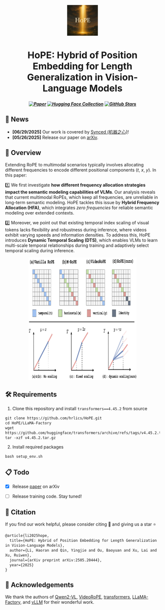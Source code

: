 <div align="center">
  <img src="assets/HoPE.png" alt="HoPE" width="100"/>
</div>

<h2 align="center" style="font-size: 30px;">HoPE: Hybrid of Position Embedding for Length Generalization in Vision-Language Models</h2>

<h5 align="center">
  
[![Paper](https://img.shields.io/badge/paper-A42C25?style=for-the-badge&logo=arxiv&logoColor=white)](https://arxiv.org/abs/2505.20444) 
[![Hugging Face Collection](https://img.shields.io/badge/HuggingFace-fcd022?style=for-the-badge&logo=huggingface&logoColor=000)](https://huggingface.co/papers/2505.20444)
[![GitHub Stars](https://img.shields.io/github/stars/hrlics/HoPE?style=for-the-badge&logo=github&logoColor=white&label=Stars&color=000000)](https://github.com/hrlics/HoPE)

</h5>


## 🚀 News
- **\[06/29/2025\]** Our work is covered by [Synced (机器之心)](https://mp.weixin.qq.com/s/KQHGw8_v0rEY8pS7jufRbQ)!
- **\[05/26/2025\]** Release our paper on [arXiv](https://arxiv.org/abs/2505.20444).


## 🔭 Overview

Extending RoPE to multimodal scenarios typically involves allocating different frequencies to encode different positional components (*t*, *x*, *y*). In this paper:

1️⃣ We first investigate **how different frequency allocation strategies impact the semantic modeling capabilities of VLMs**. Our analysis reveals that current multimodal RoPEs, which keep all frequencies, are unreliable in long-term semantic modeling. HoPE tackles this issue by **Hybrid Frequency Allocation (HFA)**, which integrates *zero frequencies* for reliable semantic modeling over extended contexts. 

2️⃣ Moreover, we point out that existing temporal index scaling of visual tokens lacks flexibility and robustness during inference, where videos exhibit varying speeds and information densities. To address this, HoPE introduces **Dynamic Temporal Scaling (DTS)**, which enables VLMs to learn multi-scale temporal relationships during training and adaptively select temporal scaling during inference.

<div align="center">
  <img src="assets/Figure1.png" alt="Figure1" width=70% height=400px/>
</div>


## 🛠️ Requirements
1. Clone this repository and install `transformers==4.45.2` from source
```
git clone https://github.com/hrlics/HoPE.git
cd HoPE/LLaMA-Factory
wget https://github.com/huggingface/transformers/archive/refs/tags/v4.45.2.tar.gz
tar -xzf v4.45.2.tar.gz
```

2. Install required packages
```
bash setup_env.sh
```


## :clipboard: Todo
- [x] Release [paper](https://arxiv.org/abs/2505.20444) on arXiv
- [ ] Release training code. Stay tuned! 


## 📖 Citation
If you find our work helpful, please consider citing 📝 and giving us a star ⭐
```
@article{li2025hope,
  title={HoPE: Hybrid of Position Embedding for Length Generalization in Vision-Language Models},
  author={Li, Haoran and Qin, Yingjie and Ou, Baoyuan and Xu, Lai and Xu, Ruiwen},
  journal={arXiv preprint arXiv:2505.20444},
  year={2025}
}
```

## 🙏 Acknowledgements
We thank the authors of [Qwen2-VL](https://github.com/QwenLM/Qwen2.5-VL), [VideoRoPE](https://github.com/Wiselnn570/VideoRoPE), [transformers](https://github.com/huggingface/transformers), [LLaMA-Factory](https://github.com/hiyouga/LLaMA-Factory), and [vLLM](https://github.com/vllm-project/vllm) for their wonderful work.
